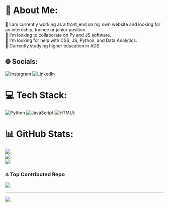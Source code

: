 # 💫 About Me:
🔭 I am currently working as a front_end on my own website and looking for an internship, trainee or junior position.<br>👯 I'm looking to collaborate on Py and JS software.<br>🤝 I'm looking for help with CSS, JS, Python, and Data Analytics.<br>🌱 Currently studying higher education in ADS<br>


## 🌐 Socials:
[![Instagram](https://img.shields.io/badge/Instagram-%23E4405F.svg?logo=Instagram&logoColor=white)](https://instagram.com/luksdickmann) [![LinkedIn](https://img.shields.io/badge/LinkedIn-%230077B5.svg?logo=linkedin&logoColor=white)](https://linkedin.com/in/https://www.linkedin.com/in/lucas-dickmann) 

# 💻 Tech Stack:
![Python](https://img.shields.io/badge/python-3670A0?style=for-the-badge&logo=python&logoColor=ffdd54) ![JavaScript](https://img.shields.io/badge/javascript-%23323330.svg?style=for-the-badge&logo=javascript&logoColor=%23F7DF1E) ![HTML5](https://img.shields.io/badge/html5-%23E34F26.svg?style=for-the-badge&logo=html5&logoColor=white)
# 📊 GitHub Stats:
![](https://github-readme-stats.vercel.app/api?username=ldickmann&theme=blue-green&hide_border=false&include_all_commits=false&count_private=false)<br/>
![](https://github-readme-streak-stats.herokuapp.com/?user=ldickmann&theme=blue-green&hide_border=false)<br/>
![](https://github-readme-stats.vercel.app/api/top-langs/?username=ldickmann&theme=blue-green&hide_border=false&include_all_commits=false&count_private=false&layout=compact)

### 🔝 Top Contributed Repo
![](https://github-contributor-stats.vercel.app/api?username=ldickmann&limit=5&theme=tokyonight&combine_all_yearly_contributions=true)

---
[![](https://visitcount.itsvg.in/api?id=ldickmann&icon=0&color=7)](https://visitcount.itsvg.in)

<!-- Proudly created with GPRM ( https://gprm.itsvg.in ) -->
